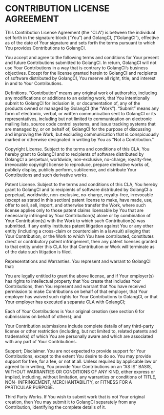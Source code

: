 # CONTRIBUTION LICENSE AGREEMENT

This Contribution License Agreement (the “CLA”) is between the individual set forth in the signature block (“You”) and GolangCI, (“GolangCI”), effective as of the date of Your signature and sets forth the terms pursuant to which You provides Contributions to GolangCI.

You accept and agree to the following terms and conditions for Your present and future Contributions submitted to GolangCI. In return, GolangCI will not use Your Contributions in a way that is contrary to GolangCI’s business objectives. Except for the license granted herein to GolangCI and recipients of software distributed by GolangCI, You reserve all right, title, and interest in and to Your Contributions.

Definitions. “Contribution” means any original work of authorship, including any modifications or additions to an existing work, that You intentionally submit to GolangCI for inclusion in, or documentation of, any of the products owned or managed by GolangCI (the “Work”). “Submit” means any form of electronic, verbal, or written communication sent to GolangCI or its representatives, including but not limited to communication on electronic mailing lists, source code control systems, and issue tracking systems that are managed by, or on behalf of, GolangCI for the purpose of discussing and improving the Work, but excluding communication that is conspicuously marked or otherwise designated in writing by You as “Not a Contribution.”

Copyright License. Subject to the terms and conditions of this CLA, You hereby grant to GolangCI and to recipients of software distributed by GolangCI a perpetual, worldwide, non-exclusive, no-charge, royalty-free, irrevocable copyright license to reproduce, prepare derivative works of, publicly display, publicly perform, sublicense, and distribute Your Contributions and such derivative works.

Patent License. Subject to the terms and conditions of this CLA, You hereby grant to GolangCI and to recipients of software distributed by GolangCI a perpetual, worldwide, non-exclusive, no-charge, royalty-free, irrevocable (except as stated in this section) patent license to make, have made, use, offer to sell, sell, import, and otherwise transfer the Work, where such license applies only to those patent claims licensable by You that are necessarily infringed by Your Contribution(s) alone or by combination of Your Contribution(s) with the Work to which such Contribution(s) was submitted. If any entity institutes patent litigation against You or any other entity (including a cross-claim or counterclaim in a lawsuit) alleging that Your Contribution, or the Work to which You have contributed, constitutes direct or contributory patent infringement, then any patent licenses granted to that entity under this CLA for that Contribution or Work will terminate as of the date such litigation is filed.

Representations and Warranties. You represent and warrant to GolangCI that:

You are legally entitled to grant the above license, and if Your employer(s) has rights to intellectual property that You create that includes Your Contributions, then You represent and warrant that You have received permission to make Contributions on behalf of that employer, that Your employer has waived such rights for Your Contributions to GolangCI, or that Your employer has executed a separate CLA with GolangCI;

Each of Your Contributions is Your original creation (see section 6 for submissions on behalf of others); and

Your Contribution submissions include complete details of any third-party license or other restriction (including, but not limited to, related patents and trademarks) of which You are personally aware and which are associated with any part of Your Contributions.

Support; Disclaimer. You are not expected to provide support for Your Contributions, except to the extent You desire to do so. You may provide support for free, for a fee, or not at all. Unless required by applicable law or agreed to in writing, You provide Your Contributions on an “AS IS” BASIS, WITHOUT WARRANTIES OR CONDITIONS OF ANY KIND, either express or implied, including, without limitation, any warranties or conditions of TITLE, NON- INFRINGEMENT, MERCHANTABILITY, or FITNESS FOR A PARTICULAR PURPOSE.

Third Party Works. If You wish to submit work that is not Your original creation, then You may submit it to GolangCI separately from any Contribution, identifying the complete details of it.
